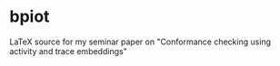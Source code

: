 # bpiot
LaTeX source for my seminar paper on "Conformance checking using activity and trace embeddings"
